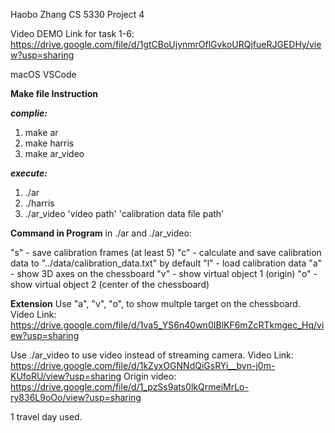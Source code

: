 Haobo Zhang 
CS 5330
Project 4

Video DEMO Link for task 1-6: https://drive.google.com/file/d/1gtCBoUjynmrOflGvkoURQjfueRJGEDHy/view?usp=sharing

macOS VSCode

**Make file Instruction**

***complie:*** 
1. make ar
2. make harris
3. make ar_video

***execute:***
1. ./ar
2. ./harris
3. ./ar_video 'video path' 'calibration data file path'

**Command in Program**
in ./ar and ./ar_video:

"s" - save calibration frames (at least 5)
"c" - calculate and save calibration data to "../data/calibration_data.txt" by default
"l" - load calibration data
"a" - show 3D axes on the chessboard 
"v" - show virtual object 1 (origin)
"o" - show virtual object 2 (center of the chessboard)

**Extension**
Use "a", "v", "o", to show multple target on the chessboard.
Video Link: https://drive.google.com/file/d/1va5_YS6n40wn0IBlKF6mZcRTkmgec_Hq/view?usp=sharing

Use ./ar_video to use video instead of streaming camera.
Video Link: https://drive.google.com/file/d/1kZyxOGNNdQiGsRYi__byn-j0m-KUfoRU/view?usp=sharing
Origin video: https://drive.google.com/file/d/1_pzSs9ats0lkQrmeiMrLo-ry836L9oOo/view?usp=sharing


1 travel day used.




